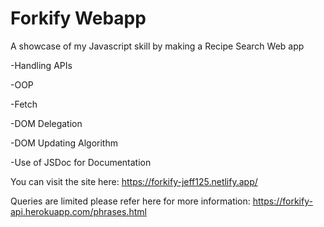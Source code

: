 # Forkify Webapp
A showcase of my Javascript skill by making a Recipe Search Web app

-Handling APIs

-OOP

-Fetch

-DOM Delegation

-DOM Updating Algorithm

-Use of JSDoc for Documentation

You can visit the site here: https://forkify-jeff125.netlify.app/


Queries are limited please refer here for more information: https://forkify-api.herokuapp.com/phrases.html
